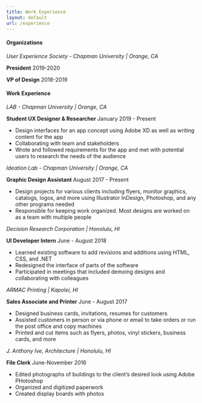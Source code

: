 ```yaml
---
title: Work Experience
layout: default
url: /experience
---
```


#### Organizations

*User Experience Society - Chapman University \| Orange, CA*

**President** 2019-2020

**VP of Design** 2018-2019



#### Work Experience

*LAB - Chapman University | Orange, CA*

**Student UX Designer & Researcher** January 2019 - Present

* Design interfaces for an app concept using Adobe XD as well as writing content for the app
* Collaborating with team and stakeholders
* Wrote and followed requirements for the app and met with potential users to research the needs of the audience



*Ideation Lab - Chapman University | Orange, CA*

**Graphic Design Assistant** August 2017 - Present

* Design projects for various clients including flyers, monitor graphics, catalogs, logos, and more using Illustrator InDesign, Photoshop, and any other programs needed
* Responsible for keeping work organized. Most designs are worked on as a team with multiple people



*Decision Research Corporation | Honolulu, HI*

**UI Developer Intern** June - August 2018

* Learned existing software to add revisions and additions using HTML, CSS, and .NET
* Redesigned the interface of parts of the software
* Participated in meetings that included demoing designs and collaborating with colleagues



*ARMAC Printing | Kapolei, HI*

**Sales Associate and Printer** June - August 2017

* Designed business cards, invitations, resumes for customers
* Assisted customers in person or via phone or email to take orders or run the post office and copy machines
* Printed and cut items such as flyers, photos, vinyl stickers, business cards, and more



*J. Anthony Ive, Architecture | Honolulu, HI*

**File Clerk** June-November 2016

* Edited photographs of buildings to the client’s desired look using Adobe PHotoshop
* Organized and digitized paperwork
* Created display boards with photos
